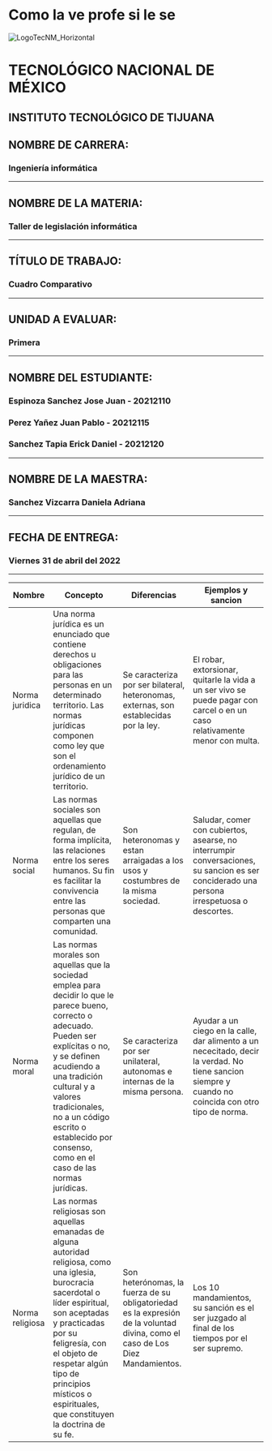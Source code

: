 # Como la ve profe si le se
![LogoTecNM_Horizontal](https://user-images.githubusercontent.com/101742408/160739752-3ab4ba83-01d7-49b6-9ede-3ab2478f0696.svg)
# **TECNOLÓGICO NACIONAL DE MÉXICO**
##            INSTITUTO TECNOLÓGICO DE TIJUANA 
## NOMBRE DE CARRERA: 
### Ingeniería informática
---
## NOMBRE DE LA MATERIA: 
### Taller de legislación informática
---
## TÍTULO DE TRABAJO: 
### Cuadro Comparativo
---
## UNIDAD A EVALUAR: 
### Primera
---
## NOMBRE DEL ESTUDIANTE: 
### Espinoza Sanchez Jose Juan - 20212110
### Perez Yañez Juan Pablo - 20212115
### Sanchez Tapia Erick Daniel - 20212120
---
## NOMBRE DE LA MAESTRA:
### Sanchez Vizcarra Daniela Adriana
---
## FECHA DE ENTREGA:
### Viernes 31 de abril del 2022
---
| Nombre           | Concepto    |Diferencias  |Ejemplos y sancion |
|------------------|-------------|-------------|-------------------|
| Norma juridica   | Una norma jurídica es un enunciado que contiene derechos u obligaciones para las personas en un determinado territorio. Las normas jurídicas componen como ley que son el ordenamiento jurídico de un territorio.|Se caracteriza por ser bilateral, heteronomas, externas, son establecidas por la ley.|El robar, extorsionar, quitarle la vida a un ser vivo se puede pagar con carcel o en un caso relativamente menor con multa.|
| Norma social     | Las normas sociales son aquellas que regulan, de forma implícita, las relaciones entre los seres humanos. Su fin es facilitar la convivencia entre las personas que comparten una comunidad.|Son heteronomas y estan arraigadas a los usos y costumbres de la misma sociedad.|Saludar, comer con cubiertos, asearse, no interrumpir conversaciones, su sancion es ser conciderado una persona irrespetuosa o descortes. |
| Norma moral      |Las normas morales son aquellas que la sociedad emplea para decidir lo que le parece bueno, correcto o adecuado. Pueden ser explícitas o no, y se definen acudiendo a una tradición cultural y a valores tradicionales, no a un código escrito o establecido por consenso, como en el caso de las normas jurídicas.|Se caracteriza por ser unilateral, autonomas e internas de la misma persona.|Ayudar a un ciego en la calle, dar alimento a un nececitado, decir la verdad. No tiene sancion siempre y cuando no coincida con otro tipo de norma.|
| Norma religiosa  |Las normas religiosas son aquellas emanadas de alguna autoridad religiosa, como una iglesia, burocracia sacerdotal o líder espiritual, son aceptadas y practicadas por su feligresía, con el objeto de respetar algún tipo de principios místicos o espirituales, que constituyen la doctrina de su fe. | Son heterónomas, la fuerza de su obligatoriedad es la expresión de la voluntad divina, como el caso de Los Diez Mandamientos. |Los 10 mandamientos, su sanción es el ser juzgado al final de los tiempos por el ser supremo. |

